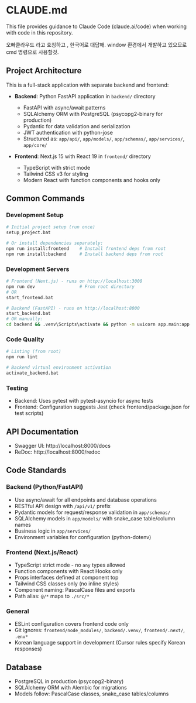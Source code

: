 # CLAUDE.md

This file provides guidance to Claude Code (claude.ai/code) when working with code in this repository.

오빠클라우드 라고 호칭하고 , 한국어로 대답해.
window 환경에서 개발하고 있으므로 cmd 명령으로 사용할것.

## Project Architecture

This is a full-stack application with separate backend and frontend:

- **Backend**: Python FastAPI application in `backend/` directory

  - FastAPI with async/await patterns
  - SQLAlchemy ORM with PostgreSQL (psycopg2-binary for production)
  - Pydantic for data validation and serialization
  - JWT authentication with python-jose
  - Structured as: `app/api/`, `app/models/`, `app/schemas/`, `app/services/`, `app/core/`

- **Frontend**: Next.js 15 with React 19 in `frontend/` directory
  - TypeScript with strict mode
  - Tailwind CSS v3 for styling
  - Modern React with function components and hooks only

## Common Commands

### Development Setup

```bash
# Initial project setup (run once)
setup_project.bat

# Or install dependencies separately:
npm run install:frontend    # Install frontend deps from root
npm run install:backend     # Install backend deps from root
```

### Development Servers

```bash
# Frontend (Next.js) - runs on http://localhost:3000
npm run dev                 # From root directory
# OR
start_frontend.bat

# Backend (FastAPI) - runs on http://localhost:8000
start_backend.bat
# OR manually:
cd backend && .venv\Scripts\activate && python -m uvicorn app.main:app --reload --host 0.0.0.0 --port 8000
```

### Code Quality

```bash
# Linting (from root)
npm run lint

# Backend virtual environment activation
activate_backend.bat
```

### Testing

- Backend: Uses pytest with pytest-asyncio for async tests
- Frontend: Configuration suggests Jest (check frontend/package.json for test scripts)

## API Documentation

- Swagger UI: http://localhost:8000/docs
- ReDoc: http://localhost:8000/redoc

## Code Standards

### Backend (Python/FastAPI)

- Use async/await for all endpoints and database operations
- RESTful API design with `/api/v1/` prefix
- Pydantic models for request/response validation in `app/schemas/`
- SQLAlchemy models in `app/models/` with snake_case table/column names
- Business logic in `app/services/`
- Environment variables for configuration (python-dotenv)

### Frontend (Next.js/React)

- TypeScript strict mode - no `any` types allowed
- Function components with React Hooks only
- Props interfaces defined at component top
- Tailwind CSS classes only (no inline styles)
- Component naming: PascalCase files and exports
- Path alias: `@/*` maps to `./src/*`

### General

- ESLint configuration covers frontend code only
- Git ignores: `frontend/node_modules/`, `backend/.venv/`, `frontend/.next/`, `.env*`
- Korean language support in development (Cursor rules specify Korean responses)

## Database

- PostgreSQL in production (psycopg2-binary)
- SQLAlchemy ORM with Alembic for migrations
- Models follow: PascalCase classes, snake_case tables/columns
